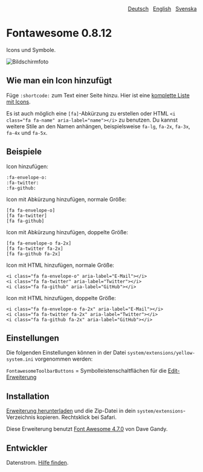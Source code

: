<p align="right"><a href="README-de.md">Deutsch</a> &nbsp; <a href="README.md">English</a> &nbsp; <a href="README-sv.md">Svenska</a></p>

Fontawesome 0.8.12
==================
Icons und Symbole.

![Bildschirmfoto](fontawesome-screenshot.jpg?raw=true)

## Wie man ein Icon hinzufügt

Füge `:shortcode:` zum Text einer Seite hinzu. Hier ist eine [komplette Liste mit Icons](https://fontawesome.com/icons).

Es ist auch möglich eine `[fa]`-Abkürzung zu erstellen oder HTML `<i class="fa fa-name" aria-label="name"></i>` zu benutzen. Du kannst weitere Stile an den Namen anhängen, beispielsweise `fa-lg`, `fa-2x`, `fa-3x`, `fa-4x` und `fa-5x`.

## Beispiele

Icon hinzufügen:

    :fa-envelope-o:
    :fa-twitter:
    :fa-github:

Icon mit Abkürzung hinzufügen, normale Größe:

    [fa fa-envelope-o]
    [fa fa-twitter]
    [fa fa-github]
    
Icon mit Abkürzung hinzufügen, doppelte Größe:

    [fa fa-envelope-o fa-2x]
    [fa fa-twitter fa-2x]
    [fa fa-github fa-2x]

Icon mit HTML hinzufügen, normale Größe:

    <i class="fa fa-envelope-o" aria-label="E-Mail"></i>
    <i class="fa fa-twitter" aria-label="Twitter"></i>
    <i class="fa fa-github" aria-label="GitHub"></i>

Icon mit HTML hinzufügen, doppelte Größe:

    <i class="fa fa-envelope-o fa-2x" aria-label="E-Mail"></i>
    <i class="fa fa-twitter fa-2x" aria-label="Twitter"></i>
    <i class="fa fa-github fa-2x" aria-label="GitHub"></i>

## Einstellungen

Die folgenden Einstellungen können in der Datei `system/extensions/yellow-system.ini` vorgenommen werden:

`FontawesomeToolbarButtons` = Symbolleistenschaltflächen für die [Edit-Erweiterung](https://github.com/datenstrom/yellow-extensions/tree/master/source/edit/README-de.md)  

## Installation

[Erweiterung herunterladen](https://github.com/datenstrom/yellow-extensions/raw/master/zip/fontawesome.zip) und die Zip-Datei in dein `system/extensions`-Verzeichnis kopieren. Rechtsklick bei Safari.

Diese Erweiterung benutzt [Font Awesome 4.7.0](https://github.com/FortAwesome/Font-Awesome) von Dave Gandy.

## Entwickler

Datenstrom. [Hilfe finden](https://datenstrom.se/de/yellow/help/).
